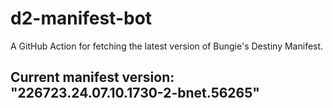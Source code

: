 # d2-manifest-bot
A GitHub Action for fetching the latest version of Bungie's Destiny Manifest.
## Current manifest version: "226723.24.07.10.1730-2-bnet.56265"